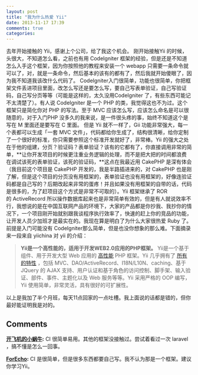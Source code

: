 ```yaml
---
layout: post
title: "我为什么热爱 Yii"
date: 2013-11-17 17:39
comments: true
categories: 
---
```


去年开始接触的 Yii，感谢上个公司，给了我这个机会。 刚开始接触Yii 的时候，头很大，不知道怎么看，之前也有用 CodeIgniter 框架的经验，但是还是不知道怎么入手这个框架，因为你按照他的教程来安装一个 webapp 只需要一条命令就可以了，对，就是一条命令，然后基本的该有的都有了，然后我就开始傻眼了，因为我不知道我该改什么代码了。 CodeIgniter入门很简单，功能也很简单，你把框架文件丢进项目里面，改怎么写还是要怎么写，要自己写表单验证，自己写验证码，自己写分页等等（可能是这样的，太久没用CodeIgniter 了，有些东西可能记不太清楚了）。有人说 CodeIgniter 是一个 PHP 的类，我觉得这也不为过。这个框架只是简化你对 PHP 的写法。至于 MVC 应该怎么写，应该怎么命名是可以很随意的，对于入门PHP 没多久的我来说，是一件很头疼的事，始终不知道这个是写在 M 里面还是要写在 C 里面。 但是 Yii 就不一样了，Gii 功能非常强大，每一个表都可以生成「一套 MVC 文件」，代码都给你生成了，结构很清晰，给你定制了一个很好的标准，你只需要参照这个标准开发就好了，非常棒。Yii 的强大之处在于他的组建，分页？验证码？表单验证？该有的它都有了，你直接调用非常的简单，**让你开发项目的时候更注重业务逻辑的处理，而不是把大把的时间都浪费在调试该死的表单验证，该死的验证码，**这点在我最近用 CakePHP 是深有体会（我目前这个项目是 CakePHP 开发的，我是半路插进来的，对 CakePHP 也是刚了解，但是这个项目的分页没有用框架的，表单验证也没有用框架的，好像连验证码都是自己写的？后期改起来非常的蛋疼！并且如果没有用框架的自带的话，代码是很多的，为了赶项目这个方式是非常不可取的）。Yii 框架继承了 ROR 的 ActiveRecord 所以操作数据库起来也是非常简单有效的，但是有人就说效率不行，我想说的是在中国互联网产品的环境下，大家的产品都是你抄我、我抄你的情况下，一个项目刚开始就别跟我谈程序执行效率了，快速的赶上你的竞品的功能，让开发人员少加班才是最实在的。我现在算是明白了为什么大家很热爱 Ruby 了。 前提是入门可能没有 CodeIgniter那么简单，但是也没你想象的那么难。下面摘录来一段来自 yiichina 对 yii 的介绍： 

> **Yii是一个高性能的，适用于开发WEB2.0应用的PHP框架。** Yii是一个基于组件、用于开发大型 Web 应用的 [高性能](http://www.yiichina.com/performance/) PHP 框架。Yii 几乎拥有了 [所有的特性](http://www.yiichina.com/features/) ，包括 MVC、DAO/ActiveRecord、I18N/L10N、caching、基于 JQuery 的 AJAX 支持、用户认证和基于角色的访问控制、脚手架、输入验证、部件、事件、主题化以及 Web 服务等等。Yii 采用严格的 OOP 编写，Yii 使用简单，非常灵活，具有很好的可扩展性。

以上是我加了半个月班，每天11点回家的一点吐槽。我上面说的话都是错的，但你最好能证明我是对的。

## Comments

**[开飞机的小蜗牛](#193 "2013-11-21 17:12:00"):** CI 很简单易用。其他的框架没接触过。尝试着看过一次 laravel ，搞不懂是怎么一回事。

**[ForEcho](#194 "2013-11-21 17:20:00"):** CI 是很简单，但是很多东西都要自己写。我不认为那是一个框架。建议你学习Yii。

